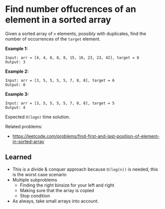 # Find number offucrences of an element in a sorted array

Given a sorted array of `n` elements, possibly with duplicates, find the number of occurrences of the `target` element.



**Example 1:**



```
Input: arr = [4, 4, 8, 8, 8, 15, 16, 23, 23, 42], target = 8
Output: 3
```

**Example 2:**

```
Input: arr = [3, 5, 5, 5, 5, 7, 8, 8], target = 6
Output: 0
```

**Example 3:**

```
Input: arr = [3, 5, 5, 5, 5, 7, 8, 8], target = 5
Output: 4
```

Expected `O(logn)` time solution.

Related problems:

- https://leetcode.com/problems/find-first-and-last-position-of-element-in-sorted-array



## Learned

* This is a divide & conquer approach because `O(log(n))` is needed, this is the worst case scenario
* Multiple subproblems
  * Finding the right binsize for your left and right
  * Making sure that the array is copied
  * Stop condition
* As always, take small arrays into account.